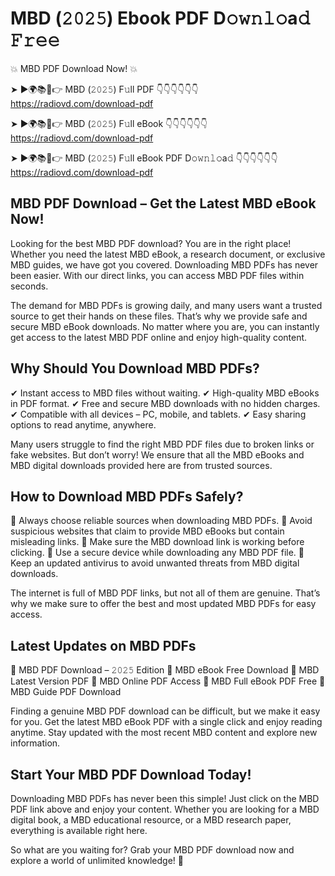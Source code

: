 # MBD (𝟸𝟶𝟸𝟻) Ebook PDF D𝚘𝚠𝚗𝚕𝚘a𝚍 𝙵𝚛𝚎𝚎

💥 MBD PDF Download Now! 💥

➤ ►🌍📚📱👉 MBD (𝟸𝟶𝟸𝟻) F𝚞ll PDF 👇👇👇👇👇👇
https://radiovd.com/download-pdf

➤ ►🌍📚📱👉 MBD (𝟸𝟶𝟸𝟻) F𝚞ll eBook 👇👇👇👇👇👇
https://radiovd.com/download-pdf

➤ ►🌍📚📱👉 MBD (𝟸𝟶𝟸𝟻) F𝚞ll eBook PDF D𝚘𝚠𝚗𝚕𝚘a𝚍 👇👇👇👇👇👇
https://radiovd.com/download-pdf

## MBD PDF Download – Get the Latest MBD eBook Now!

Looking for the best MBD PDF download? You are in the right place! Whether you need the latest MBD eBook, a research document, or exclusive MBD guides, we have got you covered. Downloading MBD PDFs has never been easier. With our direct links, you can access MBD PDF files within seconds.

The demand for MBD PDFs is growing daily, and many users want a trusted source to get their hands on these files. That’s why we provide safe and secure MBD eBook downloads. No matter where you are, you can instantly get access to the latest MBD PDF online and enjoy high-quality content.

## Why Should You Download MBD PDFs?

✔ Instant access to MBD files without waiting.
✔ High-quality MBD eBooks in PDF format.
✔ Free and secure MBD downloads with no hidden charges.
✔ Compatible with all devices – PC, mobile, and tablets.
✔ Easy sharing options to read anytime, anywhere.

Many users struggle to find the right MBD PDF files due to broken links or fake websites. But don’t worry! We ensure that all the MBD eBooks and MBD digital downloads provided here are from trusted sources.

## How to Download MBD PDFs Safely?

📌 Always choose reliable sources when downloading MBD PDFs.
📌 Avoid suspicious websites that claim to provide MBD eBooks but contain misleading links.
📌 Make sure the MBD download link is working before clicking.
📌 Use a secure device while downloading any MBD PDF file.
📌 Keep an updated antivirus to avoid unwanted threats from MBD digital downloads.

The internet is full of MBD PDF links, but not all of them are genuine. That’s why we make sure to offer the best and most updated MBD PDFs for easy access.

## Latest Updates on MBD PDFs

🔹 MBD PDF Download – 𝟸𝟶𝟸𝟻 Edition
🔹 MBD eBook Free Download
🔹 MBD Latest Version PDF
🔹 MBD Online PDF Access
🔹 MBD Full eBook PDF Free
🔹 MBD Guide PDF Download

Finding a genuine MBD PDF download can be difficult, but we make it easy for you. Get the latest MBD eBook PDF with a single click and enjoy reading anytime. Stay updated with the most recent MBD content and explore new information.

## Start Your MBD PDF Download Today!

Downloading MBD PDFs has never been this simple! Just click on the MBD PDF link above and enjoy your content. Whether you are looking for a MBD digital book, a MBD educational resource, or a MBD research paper, everything is available right here.

So what are you waiting for? Grab your MBD PDF download now and explore a world of unlimited knowledge! 🚀